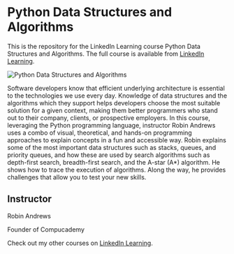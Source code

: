 # Python Data Structures and Algorithms
This is the repository for the LinkedIn Learning course Python Data Structures and Algorithms. The full course is available from [LinkedIn Learning][lil-course-url].

![Python Data Structures and Algorithms][lil-thumbnail-url] 

Software developers know that efficient underlying architecture is essential to the technologies we use every day. Knowledge of data structures and the algorithms which they support helps developers choose the most suitable solution for a given context, making them better programmers who stand out to their company, clients, or prospective employers. In this course, leveraging the Python programming language, instructor Robin Andrews uses a combo of visual, theoretical, and hands-on programming approaches to explain concepts in a fun and accessible way. Robin explains some of the most important data structures such as stacks, queues, and priority queues, and how these are used by search algorithms such as depth-first search, breadth-first search, and the A-star (A*) algorithm. He shows how to trace the execution of algorithms. Along the way, he provides challenges that allow you to test your new skills.


## Instructor

Robin Andrews

Founder of Compucademy                           

Check out my other courses on [LinkedIn Learning](https://www.linkedin.com/learning/instructors/robin-andrews).

[lil-course-url]: https://www.linkedin.com/learning/python-data-structures-and-algorithms
[lil-thumbnail-url]: https://media.licdn.com/dms/image/C560DAQGse5pGo4mLQw/learning-public-crop_288_512/0/1678465532457?e=2147483647&v=beta&t=0UQWPDRu2DI_YBrVq-s7L5jQ4WkpV6Xzr4aVR3tuPnM
